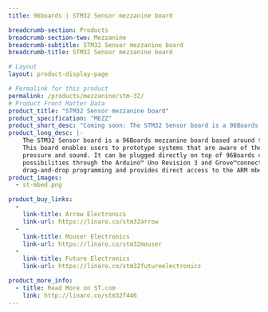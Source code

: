 ```yaml
---
title: 96boards | STM32 Sensor mezzanine board

breadcrumb-section: Products
breadcrumb-section-two: Mezzanine
breadcrumb-subtitle: STM32 Sensor mezzanine board
breadcrumb-title: STM32 Sensor mezzanine board

# Layout
layout: product-display-page

# Permalink for this product
permalink: /products/mezzanine/stm-32/
# Product Front Matter Data
product_title: "STM32 Sensor mezzanine board"
product_specification: "MEZZ"
product_short_desc: "Coming soon: The STM32 Sensor board is a 96Boards mezzanine board based around the STM32F446 MCU"
product_long_desc: |-
    The STM32 Sensor board is a 96Boards mezzanine board based around the STM32F446 MCU (named B-F446E-96B01A).
    This board enables users to prototype systems that are aware of their environment, thanks to the embedded sensors for movement,
    pressure and sound. It can be plugged directly on top of 96Boards consumer edition (CE) products and supports multiple expansion
    possibilities through the Arduino™ Uno Revision 3 and Grove™connectivity. The integrated ST-Link debugger facilitates software development,
    drag-and-drop programming and provides direct access to the ARM mbed on-line resources.
product_images:
  - st-mbed.png

product_buy_links:
  -
    link-title: Arrow Electronics
    link-url: https://linaro.co/stm32arrow
  -
    link-title: Mouser Electronics
    link-url: https://linaro.co/stm32mouser
  -
    link-title: Future Electronics
    link-url: https://linaro.co/stm32futureelectronics

product_more_info:
  - title: Read More on ST.com
    link: http://linaro.co/stm32f446
---
```

